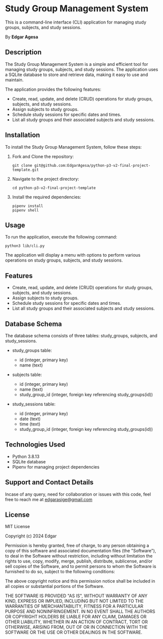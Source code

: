 # Study Group Management System

This is a command-line interface (CLI) application for managing study groups, subjects, and study sessions.

By **Edgar Agesa** 


## Description

The Study Group Management System is a simple and efficient tool for managing study groups, subjects, and study sessions. The application uses a SQLite database to store and retrieve data, making it easy to use and maintain.

The application provides the following features:

- Create, read, update, and delete (CRUD) operations for study groups, subjects, and study sessions.
- Assign subjects to study groups.
- Schedule study sessions for specific dates and times.
- List all study groups and their associated subjects and study sessions.

## Installation

To install the Study Group Management System, follow these steps:

1. Fork and Clone the repository:
   ```
   git clone git@github.com:EdgarAgesa/python-p3-v2-final-project-template.git
   ```

2. Navigate to the project directory:
   ```
   cd python-p3-v2-final-project-template
   ```

3. Install the required dependencies:
   ```
   pipenv install
   pipenv shell
   ```

## Usage

To run the application, execute the following command:

```
python3 lib/cli.py
```

The application will display a menu with options to perform various operations on study groups, subjects, and study sessions.

## Features

- Create, read, update, and delete (CRUD) operations for study groups, subjects, and study sessions.
- Assign subjects to study groups.
- Schedule study sessions for specific dates and times.
- List all study groups and their associated subjects and study sessions.

## Database Schema

The database schema consists of three tables: study_groups, subjects, and study_sessions.

- study_groups table:
  - id (integer, primary key)
  - name (text)

- subjects table:
  - id (integer, primary key)
  - name (text)
  - study_group_id (integer, foreign key referencing study_groups(id))

- study_sessions table:
  - id (integer, primary key)
  - date (text)
  - time (text)
  - study_group_id (integer, foreign key referencing study_groups(id))

## Technologies Used

- Python 3.8.13
- SQLite database
- Pipenv for managing project dependencies

## Support and Contact Details

Incase of any query, need for collaboration or issues with this code, feel free to reach me at <edgarasige@gmail.com>

## License

MIT License

Copyright (c) 2024 Edgar

Permission is hereby granted, free of charge, to any person obtaining a copy
of this software and associated documentation files (the "Software"), to deal
in the Software without restriction, including without limitation the rights
to use, copy, modify, merge, publish, distribute, sublicense, and/or sell
copies of the Software, and to permit persons to whom the Software is
furnished to do so, subject to the following conditions:

The above copyright notice and this permission notice shall be included in all
copies or substantial portions of the Software.

THE SOFTWARE IS PROVIDED "AS IS", WITHOUT WARRANTY OF ANY KIND, EXPRESS OR
IMPLIED, INCLUDING BUT NOT LIMITED TO THE WARRANTIES OF MERCHANTABILITY,
FITNESS FOR A PARTICULAR PURPOSE AND NONINFRINGEMENT. IN NO EVENT SHALL THE
AUTHORS OR COPYRIGHT HOLDERS BE LIABLE FOR ANY CLAIM, DAMAGES OR OTHER
LIABILITY, WHETHER IN AN ACTION OF CONTRACT, TORT OR OTHERWISE, ARISING FROM,
OUT OF OR IN CONNECTION WITH THE SOFTWARE OR THE USE OR OTHER DEALINGS IN THE
SOFTWARE.